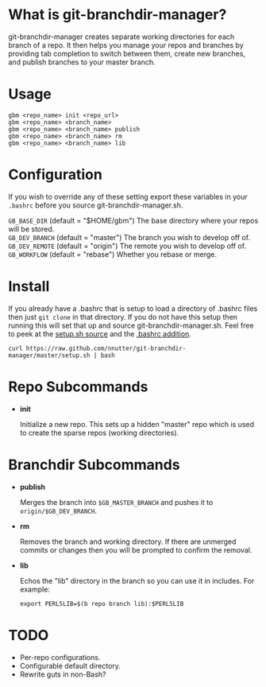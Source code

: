 What is git-branchdir-manager?
==============================

git-branchdir-manager creates separate working directories for each branch of a repo. It then helps you manage your repos and branches by providing tab completion to switch between them, create new branches, and publish branches to your master branch.

Usage
=====

~~~
gbm <repo_name> init <repo_url>
gbm <repo_name> <branch_name>
gbm <repo_name> <branch_name> publish
gbm <repo_name> <branch_name> rm
gbm <repo_name> <branch_name> lib
~~~

Configuration
=============

If you wish to override any of these setting export these variables in your `.bashrc` before you source git-branchdir-manager.sh.

`GB_BASE_DIR` (default = "$HOME/gbm") The base directory where your repos will be stored.  
`GB_DEV_BRANCH` (default = "master") The branch you wish to develop off of.  
`GB_DEV_REMOTE` (default = "origin") The remote you wish to develop off of.  
`GB_WORKFLOW` (default = "rebase") Whether you rebase or merge.  

Install
=======

If you already have a .bashrc that is setup to load a directory of .bashrc files then just `git clone` in that directory. If you do not have this setup then running this will set that up and source git-branchdir-manager.sh. Feel free to peek at the [setup.sh source][1] and the [.bashrc addition][2].

~~~
curl https://raw.github.com/nnutter/git-branchdir-manager/master/setup.sh | bash
~~~

Repo Subcommands
================

- **init**

    Initialize a new repo. This sets up a hidden "master" repo which is used to create the sparse repos (working directories).

Branchdir Subcommands
=====================

- **publish**

    Merges the branch into `$GB_MASTER_BRANCH` and pushes it to `origin/$GB_DEV_BRANCH`.

- **rm**

    Removes the branch and working directory. If there are unmerged commits or changes then you will be prompted to confirm the removal.

- **lib**

    Echos the "lib" directory in the branch so you can use it in includes. For example:

    `export PERL5LIB=$(b repo branch lib):$PERL5LIB`

TODO
====

- Per-repo configurations.
- Configurable default directory.
- Rewrite guts in non-Bash?

[1]: https://github.com/nnutter/git-branchdir-manager/blob/master/setup.sh
[2]: https://github.com/nnutter/git-branchdir-manager/blob/master/bashrc
